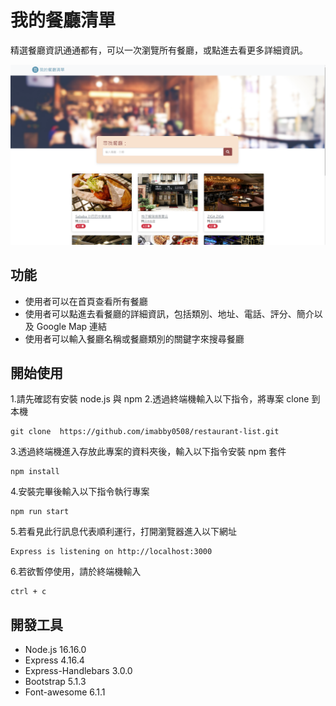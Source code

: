 # 我的餐廳清單

精選餐廳資訊通通都有，可以一次瀏覽所有餐廳，或點進去看更多詳細資訊。

![restaurant-list-demo](./public/image/restaurant-list-demo.png)

## 功能

- 使用者可以在首頁查看所有餐廳
- 使用者可以點進去看餐廳的詳細資訊，包括類別、地址、電話、評分、簡介以及 Google Map 連結
- 使用者可以輸入餐廳名稱或餐廳類別的關鍵字來搜尋餐廳

## 開始使用

1.請先確認有安裝 node.js 與 npm 2.透過終端機輸入以下指令，將專案 clone 到本機

```
git clone  https://github.com/imabby0508/restaurant-list.git
```

3.透過終端機進入存放此專案的資料夾後，輸入以下指令安裝 npm 套件

```
npm install
```

4.安裝完畢後輸入以下指令執行專案

```
npm run start
```

5.若看見此行訊息代表順利運行，打開瀏覽器進入以下網址

```
Express is listening on http://localhost:3000
```

6.若欲暫停使用，請於終端機輸入

```
ctrl + c
```

## 開發工具

- Node.js 16.16.0
- Express 4.16.4
- Express-Handlebars 3.0.0
- Bootstrap 5.1.3
- Font-awesome 6.1.1
